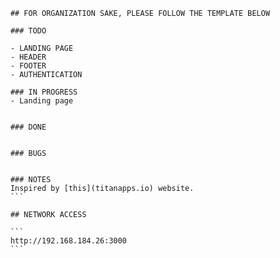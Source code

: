 
        ## FOR ORGANIZATION SAKE, PLEASE FOLLOW THE TEMPLATE BELOW

        ### TODO
        
        - LANDING PAGE
        - HEADER
        - FOOTER
        - AUTHENTICATION

        ### IN PROGRESS
        - Landing page


        ### DONE


        ### BUGS


        ### NOTES
        Inspired by [this](titanapps.io) website.
        ```

        ## NETWORK ACCESS
        
        ```
        http://192.168.184.26:3000
        ```